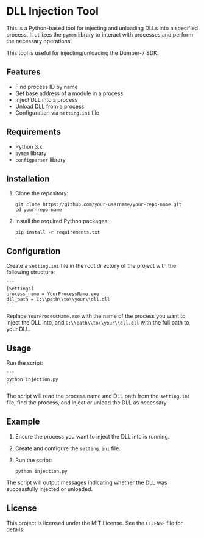 # DLL Injection Tool

This is a Python-based tool for injecting and unloading DLLs into a specified process. It utilizes the `pymem` library to interact with processes and perform the necessary operations.

This tool is useful for injecting/unloading the Dumper-7 SDK.

## Features

- Find process ID by name
- Get base address of a module in a process
- Inject DLL into a process
- Unload DLL from a process
- Configuration via `setting.ini` file

## Requirements

- Python 3.x
- `pymem` library
- `configparser` library

## Installation

1. Clone the repository:

    ```
    git clone https://github.com/your-username/your-repo-name.git
    cd your-repo-name
    ```

2. Install the required Python packages:

    ```
    pip install -r requirements.txt
    ```

## Configuration

Create a `setting.ini` file in the root directory of the project with the following structure:

    ```
    [Settings]
    process_name = YourProcessName.exe
    dll_path = C:\\path\\to\\your\\dll.dll
    ```

Replace `YourProcessName.exe` with the name of the process you want to inject the DLL into, and `C:\\path\\to\\your\\dll.dll` with the full path to your DLL.

## Usage

Run the script:

    ```
    python injection.py
    ```

The script will read the process name and DLL path from the `setting.ini` file, find the process, and inject or unload the DLL as necessary.

## Example

1. Ensure the process you want to inject the DLL into is running.
2. Create and configure the `setting.ini` file.
3. Run the script:

    ```
    python injection.py
    ```

The script will output messages indicating whether the DLL was successfully injected or unloaded.

## License

This project is licensed under the MIT License. See the `LICENSE` file for details.
